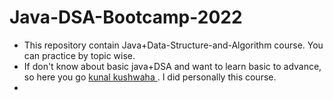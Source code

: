 # Java-DSA-Bootcamp-2022
 
- This repository contain Java+Data-Structure-and-Algorithm course. You can practice by topic wise.
- If don't know about basic java+DSA and want to learn basic to advance, so here you go [kunal kushwaha ](https://www.youtube.com/watch?v=rZ41y93P2Qo&list=PL9gnSGHSqcnr_DxHsP7AW9ftq0AtAyYqJ). I did personally this course.
- 
 
